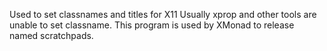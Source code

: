 Used to set classnames and titles for X11
Usually xprop and other tools are unable to set classname.
This program is used by XMonad to release named scratchpads.
